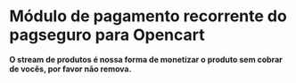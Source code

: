 # Módulo de pagamento recorrente do pagseguro para Opencart

**O stream de produtos é nossa forma de monetizar o produto sem cobrar de vocês, por favor não remova.**